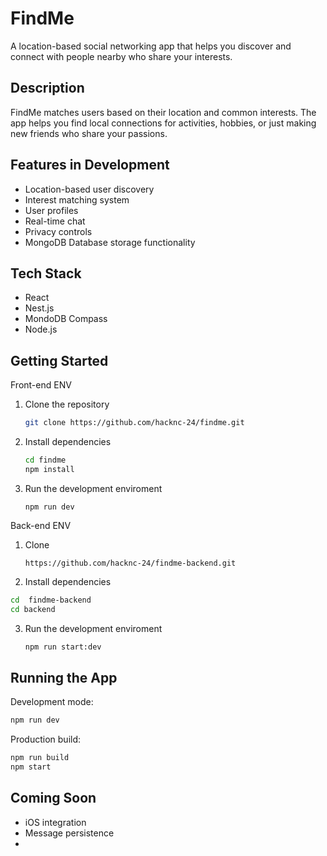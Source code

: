 # FindMe

A location-based social networking app that helps you discover and connect with people nearby who share your interests.

## Description

FindMe matches users based on their location and common interests. The app helps you find local connections for activities, hobbies, or just making new friends who share your passions.

## Features in Development

- Location-based user discovery
- Interest matching system
- User profiles
- Real-time chat
- Privacy controls
- MongoDB Database storage functionality 

## Tech Stack

- React
- Nest.js
- MondoDB Compass
- Node.js

## Getting Started

Front-end ENV 

1. Clone the repository
   ```bash
   git clone https://github.com/hacknc-24/findme.git
   ```

2. Install dependencies
   ```bash
   cd findme
   npm install
   ```

3. Run the development enviroment
   ```
   npm run dev
   ```

Back-end ENV 

1) Clone
   ```
   https://github.com/hacknc-24/findme-backend.git
   ```

2. Install dependencies
 ```bash
cd  findme-backend
cd backend
```
3. Run the development enviroment
   ```bash
   npm run start:dev
   ```
## Running the App

Development mode:
```bash
npm run dev
```

Production build:
```bash
npm run build
npm start
```

## Coming Soon

- iOS integration
- Message persistence
- 
